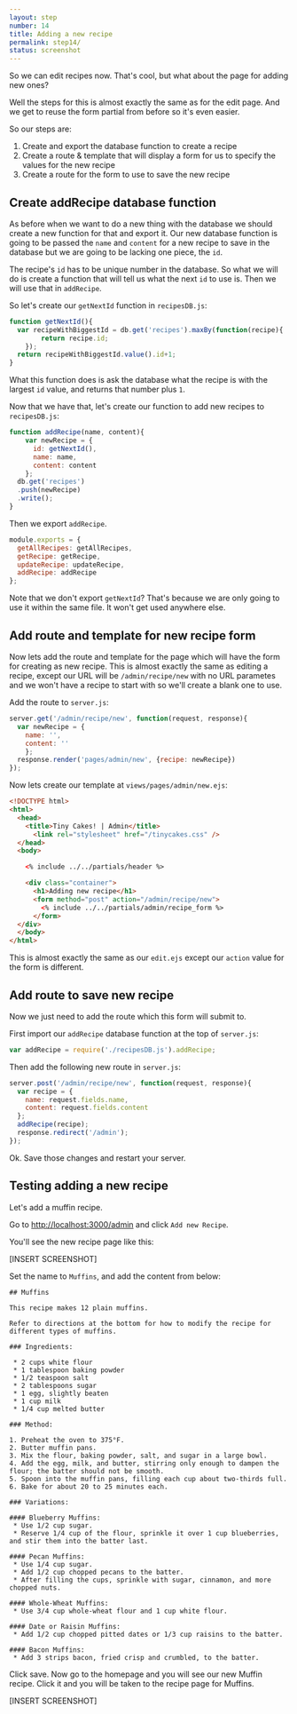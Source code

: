 ```yaml
---
layout: step
number: 14
title: Adding a new recipe
permalink: step14/
status: screenshot
---
```


So we can edit recipes now.  That's cool, but what about the page for adding new ones?

Well the steps for this is almost exactly the same as for the edit page.  And we get to reuse the form partial from before so it's even easier.

So our steps are:

1. Create and export the database function to create a recipe
2. Create a route & template that will display a form for us to specify the values for the new recipe
3. Create a route for the form to use to save the new recipe

## Create addRecipe database function

As before when we want to do a new thing with the database we should create a new function for that and export it.  Our new database function is going to be passed the `name` and `content` for a new recipe to save in the database but we are going to be lacking one piece, the `id`.  

The recipe's `id` has to be unique number in the database.  So what we will do is create a function that will tell us what the next `id` to use is.  Then we will use that in `addRecipe`.

So let's create our `getNextId` function in `recipesDB.js`:

```javascript
function getNextId(){
  var recipeWithBiggestId = db.get('recipes').maxBy(function(recipe){ 
		return recipe.id; 
	});
  return recipeWithBiggestId.value().id+1;
}
```
What this function does is ask the database what the recipe is with the largest `id` value, and returns that number plus `1`.

Now that we have that, let's create our function to add new recipes to `recipesDB.js`:

```javascript
function addRecipe(name, content){
	var newRecipe = { 
	  id: getNextId(), 
	  name: name, 
	  content: content 
	};
  db.get('recipes')
  .push(newRecipe)
  .write();
}
```

Then we export `addRecipe`.

```javascript
module.exports = {
  getAllRecipes: getAllRecipes,
  getRecipe: getRecipe,
  updateRecipe: updateRecipe,
  addRecipe: addRecipe
};
```

Note that we don't export `getNextId`?  That's because we are only going to use it within the same file.  It won't get used anywhere else.

## Add route and template for new recipe form

Now lets add the route and template for the page which will have the form for creating as new recipe.  This is almost exactly the same as editing a recipe, except our URL will be `/admin/recipe/new` with no URL parametes and we won't have a recipe to start with so we'll create a blank one to use.

Add the route to `server.js`:

```javascript
server.get('/admin/recipe/new', function(request, response){
  var newRecipe = {
	name: '',
	content: ''
	};
  response.render('pages/admin/new', {recipe: newRecipe})
});
```

Now lets create our template at `views/pages/admin/new.ejs`:

```html
<!DOCTYPE html>
<html>
  <head>
    <title>Tiny Cakes! | Admin</title>
      <link rel="stylesheet" href="/tinycakes.css" />
  </head>
  <body>

    <% include ../../partials/header %>

    <div class="container">
      <h1>Adding new recipe</h1>
      <form method="post" action="/admin/recipe/new">
        <% include ../../partials/admin/recipe_form %>
      </form>
  </div>
  </body>
</html>
```

This is almost exactly the same as our `edit.ejs` except our `action` value for the form is different.

## Add route to save new recipe

Now we just need to add the route which this form will submit to.

First import our `addRecipe` database function at the top of `server.js`:

```javascript
var addRecipe = require('./recipesDB.js').addRecipe;
```

Then add the following new route in `server.js`:

```javascript
server.post('/admin/recipe/new', function(request, response){
  var recipe = {
    name: request.fields.name,
    content: request.fields.content
  };
  addRecipe(recipe);
  response.redirect('/admin');
});
```

Ok.  Save those changes and restart your server.

## Testing adding a new recipe

Let's add a muffin recipe.

Go to <http://localhost:3000/admin> and click `Add new Recipe`.

You'll see the new recipe page like this:

[INSERT SCREENSHOT]

Set the name to `Muffins`, and add the content from below:

```
## Muffins

This recipe makes 12 plain muffins.  

Refer to directions at the bottom for how to modify the recipe for different types of muffins.

### Ingredients:

 * 2 cups white flour
 * 1 tablespoon baking powder
 * 1/2 teaspoon salt
 * 2 tablespoons sugar
 * 1 egg, slightly beaten
 * 1 cup milk
 * 1/4 cup melted butter

### Method:

1. Preheat the oven to 375°F.
2. Butter muffin pans.
3. Mix the flour, baking powder, salt, and sugar in a large bowl.
4. Add the egg, milk, and butter, stirring only enough to dampen the flour; the batter should not be smooth.
5. Spoon into the muffin pans, filling each cup about two-thirds full.
6. Bake for about 20 to 25 minutes each.

### Variations:

#### Blueberry Muffins:
 * Use 1/2 cup sugar.
 * Reserve 1/4 cup of the flour, sprinkle it over 1 cup blueberries, and stir them into the batter last.

#### Pecan Muffins:
 * Use 1/4 cup sugar.
 * Add 1/2 cup chopped pecans to the batter.
 * After filling the cups, sprinkle with sugar, cinnamon, and more chopped nuts.

#### Whole-Wheat Muffins:
 * Use 3/4 cup whole-wheat flour and 1 cup white flour.

#### Date or Raisin Muffins:
 * Add 1/2 cup chopped pitted dates or 1/3 cup raisins to the batter.

#### Bacon Muffins:
 * Add 3 strips bacon, fried crisp and crumbled, to the batter.
```

Click save.  Now go to the homepage and you will see our new Muffin recipe.  Click it and you will be taken to the recipe page for Muffins.

[INSERT SCREENSHOT]